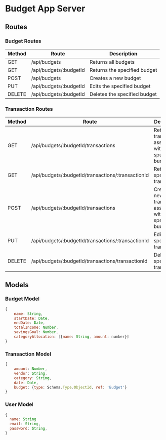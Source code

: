 # Budget App Server

## Routes

### Budget Routes

| Method | Route                  | Description                  |
| ------ | ---------------------- | ---------------------------- |
| GET    | /api/budgets           | Returns all budgets          |
| GET    | /api/budgets/:budgetId | Returns the specified budget |
| POST   | /api/budgets           | Creates a new budget         |
| PUT    | /api/budgets/:budgetId | Edits the specified budget   |
| DELETE | /api/budgets/:budgetId | Deletes the specified budget |

### Transaction Routes

| Method | Route                                              | Description                                                 |
| ------ | -------------------------------------------------- | ----------------------------------------------------------- |
| GET    | /api/budgets/:budgetId/transactions                | Returns all transactions associated with a specific budget  |
| GET    | /api/budgets/:budgetId/transactions/:transactionId | Returns the specified transaction                           |
| POST   | /api/budgets/:budgetId/transactions                | Creates a new transaction associated with a specific budget |
| PUT    | /api/budgets/:budgetId/transactions/:transactionId | Edits the specified transaction                             |
| DELETE | /api/budgets/:budgetId/transactions/transactionId  | Deletes the specified transaction                           |

## Models

### Budget Model

```js
{
    name: String,
    startDate: Date,
    endDate: Date,
    totalIncome: Number,
    savingsGoal: Number,
    categoryAllocation: [{name: String, amount: number}]
}

```

### Transaction Model

```js
{
    amount: Number,
    vendor: String,
    category: String,
    date: Date,
    budget: {type: Schema.Type.ObjectId, ref: 'Budget'}
}

```

### User Model

```js
{
  name: String
  email: String,
  password: String,
}
```
